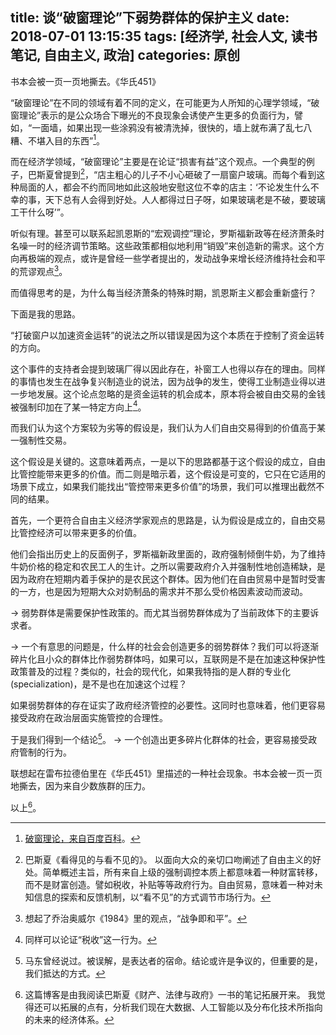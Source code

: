 title: 谈“破窗理论”下弱势群体的保护主义
date: 2018-07-01 13:15:35
tags: [经济学, 社会人文, 读书笔记, 自由主义, 政治]
categories: 原创
---

书本会被一页一页地撕去。《华氏451》

<!-- more -->

“破窗理论”在不同的领域有着不同的定义，在可能更为人所知的心理学领域，“破窗理论”表示的是公众场合下曝光的不良现象会诱使产生更多的负面行为，譬如，“一面墙，如果出现一些涂鸦没有被清洗掉，很快的，墙上就布满了乱七八糟、不堪入目的东西”[^1]。

而在经济学领域，“破窗理论”主要是在论证“损害有益”这个观点。一个典型的例子，巴斯夏曾提到[^2]，“店主粗心的儿子不小心砸破了一扇窗户玻璃。而每个看到这种局面的人，都会不约而同地如此这般地安慰这位不幸的店主：‘不论发生什么不幸的事，天下总有人会得到好处。人人都得过日子呀，如果玻璃老是不破，要玻璃工干什么呀’”。

听似有理。甚至可以联系起凯恩斯的“宏观调控”理论，罗斯福新政等在经济萧条时名噪一时的经济调节策略。这些政策都相似地利用“销毁”来创造新的需求。这个方向再极端的观点，或许是曾经一些学者提出的，发动战争来增长经济维持社会和平的荒谬观点[^3]。

而值得思考的是，为什么每当经济萧条的特殊时期，凯恩斯主义都会重新盛行？

下面是我的思路。

“打破窗户以加速资金运转”的说法之所以错误是因为这个本质在于控制了资金运转的方向。

这个事件的支持者会提到玻璃厂得以因此存在，补窗工人也得以存在的理由。同样的事情也发生在战争复兴制造业的说法，因为战争的发生，使得工业制造业得以进一步地发展。这个论点忽略的是资金运转的机会成本，原本将会被自由交易的金钱被强制印加在了某一特定方向上[^4]。

而我们认为这个方案较为劣等的假设是，我们认为人们自由交易得到的价值高于某一强制性交易。

这个假设是关键的。这意味着两点，一是以下的思路都基于这个假设的成立，自由比管控能带来更多的价值。而二则是暗示着，这个假设是可变的，它只在它适用的场景下成立，如果我们能找出“管控带来更多价值”的场景，我们可以推理出截然不同的结果。

首先，一个更符合自由主义经济学家观点的思路是，认为假设是成立的，自由交易比管控经济可以带来更多的价值。

他们会指出历史上的反面例子，罗斯福新政里面的，政府强制倾倒牛奶，为了维持牛奶价格的稳定和农民工人的生计。之所以需要政府介入并强制性地创造稀缺，是因为政府在短期内着手保护的是农民这个群体。因为他们在自由贸易中是暂时受害的一方，也是因为短期大众对奶制品的需求并不那么受价格因素波动而波动。

-> 弱势群体是需要保护性政策的。而尤其当弱势群体成为了当前政体下的主要诉求者。

-> 一个有意思的问题是，什么样的社会会创造更多的弱势群体？我们可以将逐渐碎片化且小众的群体比作弱势群体吗，如果可以，互联网是不是在加速这种保护性政策普及的过程？类似的，社会的现代化，如果我特指的是人群的专业化(specialization)，是不是也在加速这个过程？

如果弱势群体的存在证实了政府经济管控的必要性。这同时也意味着，他们更容易接受政府在政治层面实施管控的合理性。

于是我们得到一个结论[^5]。
-> 一个创造出更多碎片化群体的社会，更容易接受政府管制的行为。

联想起在雷布拉德伯里在《华氏451》里描述的一种社会现象。书本会被一页一页地撕去，因为来自少数族群的压力。

以上[^6]。

[^1]: [破窗理论，来自百度百科](https://baike.baidu.com/item/%E7%A0%B4%E7%AA%97%E7%90%86%E8%AE%BA)。
[^2]: 巴斯夏《看得见的与看不见的》。 以面向大众的亲切口吻阐述了自由主义的好处。简单概述主旨，所有来自上级的强制调控本质上都意味着一种财富转移，而不是财富创造。譬如税收，补贴等等政府行为。自由贸易，意味着一种对未知信息的探索和反馈机制，以“看不见”的方式调节市场行为。
[^3]: 想起了乔治奥威尔《1984》里的观点，“战争即和平”。
[^4]: 同样可以论证“税收”这一行为。
[^5]: 马东曾经说过。被误解，是表达者的宿命。结论或许是争议的，但重要的是，我们抵达的方式。
[^6]: 这篇博客是由我阅读巴斯夏《财产、法律与政府》一书的笔记拓展开来。 我觉得还可以拓展的点有，分析我们现在大数据、人工智能以及分布化技术所指向的未来的经济体系。



















